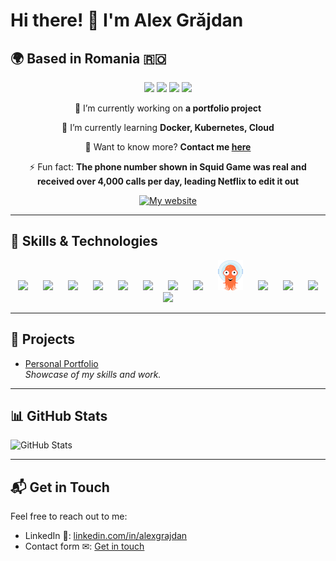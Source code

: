 # Hi there! 👋 I'm Alex Grăjdan


## 🌍 Based in Romania 🇷🇴

<p align="center">
  <img src="https://img.icons8.com/color/48/000000/rocket.png"/>
  <img src="https://img.icons8.com/color/48/000000/laptop.png"/>
  <img src="https://img.icons8.com/color/48/000000/cloud.png"/>
  <img src="https://img.icons8.com/color/48/000000/network.png"/>
</p>
  
<div align="center">
 
 🔭 I’m currently working on **a portfolio project**
 
 🌱 I’m currently learning **Docker, Kubernetes, Cloud**
 
 💬 Want to know more? **Contact me [here](https://alexgrajdan.github.io/#contact)**
 
⚡ Fun fact: **The phone number shown in Squid Game was real and received over 4,000 calls per day, leading Netflix to edit it out**

</div>

<div align="center"> 
  <a href="https://alexgrajdan.github.io/" target="_blank">
  <img src="https://img.shields.io/badge/My%20website-00BCD4?style=for-the-badge&logo=todoist&logoColor=white" alt="My website" />
</a>
</div>


---

## 🎯 Skills & Technologies

<p align="center">
  <img src="https://img.icons8.com/color/48/000000/python.png" style="margin: 0 10px;"/>
  <img src="https://img.icons8.com/color/48/000000/kubernetes.png" style="margin: 0 10px;"/>
  <img src="https://img.icons8.com/color/48/000000/google-cloud.png" style="margin: 0 10px;"/>
  <img src="https://img.icons8.com/color/48/000000/bash.png" style="margin: 0 10px;"/>
  <img src="https://img.icons8.com/color/48/000000/linux.png" style="margin: 0 10px;"/>
  <img src="https://img.icons8.com/color/48/000000/jenkins.png" style="margin: 0 10px;"/>
  <img src="https://img.icons8.com/color/48/000000/git.png" style="margin: 0 10px;"/>
  <img src="https://img.icons8.com/color/48/000000/bitbucket.png" style="margin: 0 10px;"/>
  <img src="https://raw.githubusercontent.com/cncf/artwork/master/projects/argo/icon/color/argo-icon-color.png" width="40" height="48" style="margin: 0 10px;"/>
  <img src="https://img.icons8.com/color/48/000000/oracle-logo.png" style="margin: 0 10px;"/>
  <img src="https://img.icons8.com/color/48/000000/html-5.png" style="margin: 0 10px;"/>
  <img src="https://img.icons8.com/color/48/000000/css3.png" style="margin: 0 10px;"/>
  <img src="https://img.icons8.com/color/48/000000/javascript.png" style="margin: 0 10px;"/>
</p>

---

## 🚀 Projects

- [Personal Portfolio](https://github.com/alexgrajdan/alexgrajdan.github.io)  
_Showcase of my skills and work._

---

## 📊 GitHub Stats

![GitHub Stats](https://github-readme-stats.vercel.app/api?username=alexgrajdan&show_icons=true&theme=radical)

---

## 📬 Get in Touch

Feel free to reach out to me:

- LinkedIn 🔗: [linkedin.com/in/alexgrajdan](https://www.linkedin.com/in/alexandru-gr%C4%83jdan-542a29205/)
- Contact form ✉: [Get in touch](https://alexgrajdan.github.io/#contact)